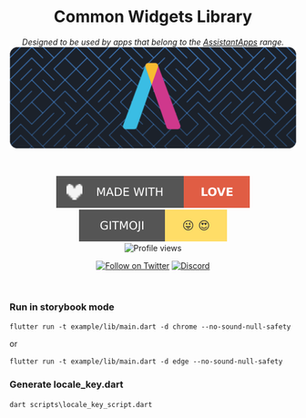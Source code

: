 <div align="center">
  
  # Common Widgets Library
  _Designed to be used by apps that belong to the [AssistantApps](https://assistantapps.com) range._
  ![header](https://github.com/AssistantApps/.github/blob/main/img/animatedBanner.svg?raw=true)
  
  <br />
  
  ![madeWithLove](https://github.com/AssistantApps/.github/blob/main/badges/made-with-love.svg)
  ![gitmoji](https://github.com/AssistantApps/.github/blob/main/badges/gitmoji.svg?raw=true)<br />
  ![Profile views](https://komarev.com/ghpvc/?username=AssistantApps&color=green&style=for-the-badge)

  [![Follow on Twitter](https://img.shields.io/twitter/follow/AssistantApps?color=%231d9bf0&style=for-the-badge)][assistantAppsTwitter]
  [![Discord](https://img.shields.io/discord/625007826913198080?style=for-the-badge)][discord]
  
  <br /> 
</div>

### Run in storybook mode
```
flutter run -t example/lib/main.dart -d chrome --no-sound-null-safety
```
or
```
flutter run -t example/lib/main.dart -d edge --no-sound-null-safety
```

### Generate locale_key.dart
```
dart scripts\locale_key_script.dart
```

[assistantAppsTwitter]: https://twitter.com/AssistantApps?ref=AssistantAppsGithub
[discord]: https://assistantapps.com/discord?ref=AssistantAppsGithub
